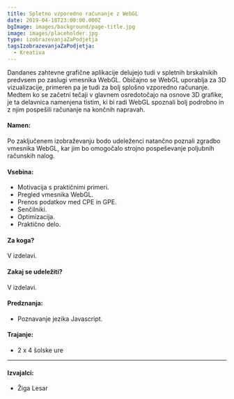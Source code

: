 ```yaml
---
title: Spletno vzporedno računanje z WebGL
date: 2019-04-18T23:00:00.000Z
bgImage: images/background/page-title.jpg
image: images/placeholder.jpg
type: izobrazevanjaZaPodjetja
tagsIzobrazevanjaZaPodjetja:
  - Kreativa
---
```

Dandanes zahtevne grafične aplikacije delujejo tudi v spletnih brskalnikih predvsem po zaslugi vmesnika WebGL. Običajno se WebGL uporablja za 3D vizualizacije, primeren pa je tudi za bolj splošno vzporedno računanje. 
Medtem ko se začetni tečaji v glavnem osredotočajo na osnove 3D grafike, je ta delavnica namenjena tistim, ki bi radi WebGL spoznali bolj podrobno in z njim pospešili računanje na končnih napravah.

#### Namen:

Po zaključenem izobraževanju bodo udeleženci natančno poznali zgradbo vmesnika WebGL, kar jim bo omogočalo strojno pospeševanje poljubnih računskih nalog.

#### Vsebina:

* Motivacija s praktičnimi primeri.
* Pregled vmesnika WebGL.
* Prenos podatkov med CPE in GPE.
* Senčilniki.
* Optimizacija.
* Praktično delo.

#### Za koga?

  V izdelavi.

#### Zakaj se udeležiti?

  V izdelavi.

#### Predznanja:

* Poznavanje jezika Javascript.

#### Trajanje:

* 2 x 4 šolske ure

- - -

#### Izvajalci:

* Žiga Lesar
